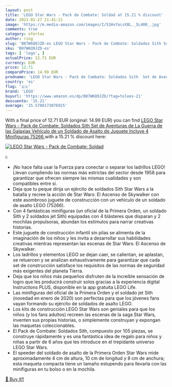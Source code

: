 ```yaml
---
layout: post
title: 'LEGO Star Wars - Pack de Combate: Soldad at 15.21 % discount'
date: 2021-02-27 21:41:11
image: 'https://m.media-amazon.com/images/I/51HvYacsX8L._SL400_.jpg'
comments: true
category: ofertas
author: ring
slug: 'B07W6Q9JZD-es LEGO Star Wars - Pack de Combate: Soldados Sith Set de...'
sku: 'B07W6Q9JZD-es'
tags: [ 'lego', ]
actualPrice: 12.71 EUR
currency: EUR
price: 12.71
comparePrice: 14.99 EUR
prodname: 'LEGO Star Wars - Pack de Combate: Soldados Sith  Set de Aventuras de La Guerra de las Galaxias  Vehículo de un Soldado de Asalto de Juguete  Incluye 4 Minifiguras  75266 '
country: 'es'
flag: '🇪🇸'
brand: 'LEGO'
buyurl: 'https://www.amazon.es/dp/B07W6Q9JZD/?tag=tolees-21'
descuento: '15.21'
average: '15.5708173076925'
---
```


With a final price of 12.71 EUR (original: 14.99 EUR) you can find [LEGO Star Wars - Pack de Combate: Soldados Sith  Set de Aventuras de La Guerra de las Galaxias  Vehículo de un Soldado de Asalto de Juguete  Incluye 4 Minifiguras  75266 ](https://www.amazon.es/dp/B07W6Q9JZD/?tag=tolees-21) with a  15.21 % discount here:

[![LEGO Star Wars - Pack de Combate: Soldad](https://m.media-amazon.com/images/I/51HvYacsX8L._SL400_.jpg)](https://www.amazon.es/dp/B07W6Q9JZD/?tag=tolees-21)

ℹ️:

- ¡No hace falta usar la Fuerza para conectar o separar los ladrillos LEGO! Llevan cumpliendo las normas más estrictas del sector desde 1958 para garantizar que ofrecen siempre las mismas cualidades y son compatibles entre sí.
- Deja que tu peque dirija un ejército de soldados Sith Star Wars a la batalla y recree la acción de Star Wars: El Ascenso de Skywalker con este asombroso juguete de construcción con un vehículo de un soldado de asalto LEGO (75266).
- Con 4 fantásticas minifiguras (un oficial de la Primera Orden, un soldado Sith y 2 soldados jet Sith) equipadas con 4 blásteres que disparan y 2 mochilas propulsoras, abundan los estímulos para narrar creativas historias.
- Este juguete de construcción infantil sin pilas se alimenta de la imaginación de los niños y les invita a desarrollar sus habilidades creativas mientras representan las escenas de Star Wars: El Ascenso de Skywalker.
- Los ladrillos y elementos LEGO se dejan caer, se calientan, se aplastan, se retuercen y se analizan exhaustivamente para garantizar que cada set de construcción satisface los requisitos de las normas de seguridad más exigentes del planeta Tierra.
- Deja que los niños más pequeños disfruten de la increíble sensación de logro que les producirá construir solos gracias a la experiencia digital Instructions PLUS, disponible en la app gratuita LEGO Life.
- Las minifiguras del oficial de la Primera Orden y el soldado jet Sith (novedad en enero de 2020) son perfectas para que los jóvenes fans vayan formando su ejército de soldados de asalto LEGO.
- Los kits de construcción LEGO Star Wars son geniales para que los niños (y los fans adultos) recreen las escenas de la saga Star Wars, inventen sus propias historias, o simplemente construyan y expongan las maquetas coleccionables.
- El Pack de Combate: Soldados Sith, compuesto por 105 piezas, se construye rápidamente y es una fantástica idea de regalo para niños y niñas a partir de 6 años que les introduce en el trepidante universo LEGO Star Wars.
- El speeder del soldado de asalto de la Primera Orden Star Wars mide aproximadamente 4 cm de altura, 10 cm de longitud y 8 cm de anchura; esta maqueta compacta tiene un tamaño estupendo para llevarla con las minifiguras en tu bolso o en la mochila.

[🛒 Buy it!!](https://www.amazon.es/dp/B07W6Q9JZD/?tag=tolees-21)
